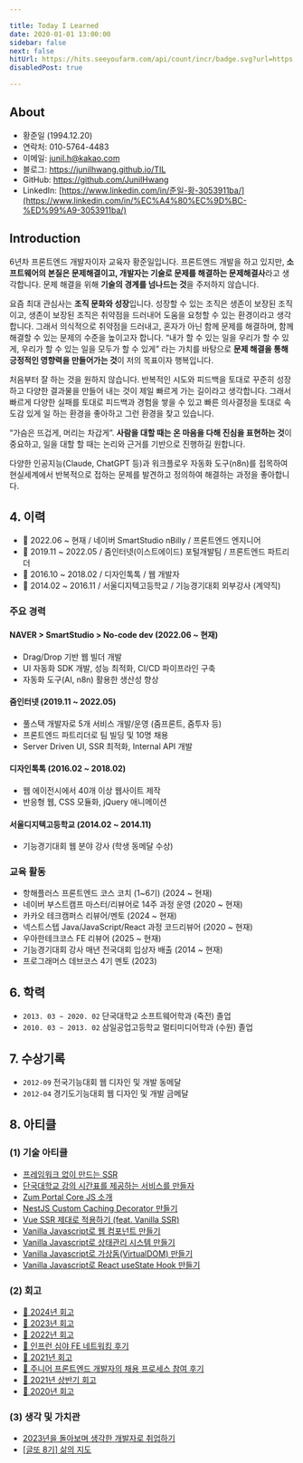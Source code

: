 ```yaml
---

title: Today I Learned
date: 2020-01-01 13:00:00
sidebar: false
next: false
hitUrl: https://hits.seeyoufarm.com/api/count/incr/badge.svg?url=https://junilhwang.github.io/TIL/
disabledPost: true

---
```


## About

- 황준일 (1994.12.20)
- 연락처: 010-5764-4483
- 이메일: junil.h@kakao.com
- 블로그: https://junilhwang.github.io/TIL
- GitHub: https://github.com/JunilHwang
- LinkedIn: [https://www.linkedin.com/in/준일-황-3053911ba/](https://www.linkedin.com/in/%EC%A4%80%EC%9D%BC-%ED%99%A9-3053911ba/)

## Introduction

6년차 프론트엔드 개발자이자 교육자 황준일입니다.
프론트엔드 개발을 하고 있지만, **소프트웨어의 본질은 문제해결이고, 개발자는 기술로 문제를 해결하는 문제해결사**라고 생각합니다.
문제 해결을 위해 **기술의 경계를 넘나드는 것**을 주저하지 않습니다.

요즘 최대 관심사는 **조직 문화와 성장**입니다.
성장할 수 있는 조직은 생존이 보장된 조직이고, 생존이 보장된 조직은 취약점을 드러내어 도움을 요청할 수 있는 환경이라고 생각합니다.
그래서 의식적으로 취약점을 드러내고, 혼자가 아닌 함께 문제를 해결하며, 함께 해결할 수 있는 문제의 수준을 높이고자 합니다.
“내가 할 수 있는 일을 우리가 할 수 있게, 우리가 할 수 있는 일을 모두가 할 수 있게” 라는 가치를 바탕으로 **문제 해결을 통해 긍정적인 영향력을 만들어가는 것**이 저의 목표이자 행복입니다.

처음부터 잘 하는 것을 원하지 않습니다.
반복적인 시도와 피드백을 토대로 꾸준히 성장하고 다양한 결과물을 만들어 내는 것이 제일 빠르게 가는 길이라고 생각합니다.
그래서 빠르게 다양한 실패를 토대로 피드백과 경험을 쌓을 수 있고 빠른 의사결정을 토대로 속도감 있게 일 하는 환경을 좋아하고 그런 환경을 찾고 있습니다.

“가슴은 뜨겁게, 머리는 차갑게”.
**사람을 대할 때는 온 마음을 다해 진심을 표현하는 것**이 중요하고, 일을 대할 할 때는 논리와 근거를 기반으로 진행하길 원합니다.

다양한 인공지능(Claude, ChatGPT 등)과 워크플로우 자동화 도구(n8n)를 접목하여 현실세계에서 반복적으로 접하는 문제를 발견하고 정의하여 해결하는 과정을 좋아합니다.

## 4. 이력

- :office: 2022.06 ~ 현재 / 네이버 SmartStudio nBilly / 프론트엔드 엔지니어
- :office: 2019.11 ~ 2022.05 / 줌인터넷(이스트에이드) 포털개발팀 / 프론트엔드 파트리더
- :office: 2016.10 ~ 2018.02 / 디자인톡톡 / 웹 개발자
- :school: 2014.02 ~ 2016.11 / 서울디지텍고등학교 / 기능경기대회 외부강사 (계약직)

### 주요 경력

#### NAVER > SmartStudio > No-code dev (2022.06 ~ 현재)
- Drag/Drop 기반 웹 빌더 개발
- UI 자동화 SDK 개발, 성능 최적화, CI/CD 파이프라인 구축
- 자동화 도구(AI, n8n) 활용한 생산성 향상

#### 줌인터넷 (2019.11 ~ 2022.05)
- 풀스택 개발자로 5개 서비스 개발/운영 (줌프론트, 줌투자 등)
- 프론트엔드 파트리더로 팀 빌딩 및 10명 채용
- Server Driven UI, SSR 최적화, Internal API 개발

#### 디자인톡톡 (2016.02 ~ 2018.02)
- 웹 에이전시에서 40개 이상 웹사이트 제작
- 반응형 웹, CSS 모듈화, jQuery 애니메이션

#### 서울디지텍고등학교 (2014.02 ~ 2014.11)
- 기능경기대회 웹 분야 강사 (학생 동메달 수상)

### 교육 활동

- 항해플러스 프론트엔드 코스 코치 (1~6기) (2024 ~ 현재)
- 네이버 부스트캠프 마스터/리뷰어로 14주 과정 운영 (2020 ~ 현재)
- 카카오 테크캠퍼스 리뷰어/멘토 (2024 ~ 현재)
- 넥스트스텝 Java/JavaScript/React 과정 코드리뷰어 (2020 ~ 현재)
- 우아한테크코스 FE 리뷰어 (2025 ~ 현재)
- 기능경기대회 강사 매년 전국대회 입상자 배출 (2014 ~ 현재)
- 프로그래머스 데브코스 4기 멘토 (2023)

## 6. 학력

- `2013. 03 ~ 2020. 02` 단국대학교 소프트웨어학과 (죽전) 졸업
- `2010. 03 ~ 2013. 02` 삼일공업고등학교 멀티미디어학과 (수원) 졸업

## 7. 수상기록

- `2012-09` 전국기능대회 웹 디자인 및 개발 동메달
- `2012-04` 경기도기능대회 웹 디자인 및 개발 금메달

## 8. 아티클

### (1) 기술 아티클

- [프레임워크 없이 만드는 SSR](https://junilhwang.github.io/TIL/Javascript/Design/Vanilla-JS-Server-Side-Rendering/)
- [단국대학교 강의 시간표를 제공하는 서비스를 만들자](https://junilhwang.github.io/TIL/side-project/dku-schedule-manager/)
- [Zum Portal Core JS 소개](https://zuminternet.github.io/zum-portal-core-js/)
- [NestJS Custom Caching Decorator 만들기](https://zuminternet.github.io/nestjs-custom-decorator/)
- [Vue SSR 제대로 적용하기 (feat. Vanilla SSR)](https://zuminternet.github.io/vue-ssr/)
- [Vanilla Javascript로 웹 컴포넌트 만들기](https://junilhwang.github.io/TIL/Javascript/Design/Vanilla-JS-Component/)
- [Vanilla Javascript로 상태관리 시스템 만들기](https://junilhwang.github.io/TIL/Javascript/Design/Vanilla-JS-Store/)
- [Vanilla Javascript로 가상돔(VirtualDOM) 만들기](https://junilhwang.github.io/TIL/Javascript/Design/Vanilla-JS-Virtual-DOM/)
- [Vanilla Javascript로 React useState Hook 만들기](https://junilhwang.github.io/TIL/Javascript/Design/Vanilla-JS-Make-useSate-hook/)

### (2) 회고

- [🚩 2024년 회고](https://junilhwang.github.io/TIL/Review/2024-year/end/)
- [🚩 2023년 회고](https://junilhwang.github.io/TIL/Review/2023-year/end/)
- [🚩 2022년 회고](https://junilhwang.github.io/TIL/Review/2022-year/end/)
- [🚩 인프런 심야 FE 네트워킹 후기](https://junilhwang.github.io/TIL/writing/%EC%9D%B8%ED%94%84%EB%9F%B0-%EC%8B%AC%EC%95%BC-FE-%ED%9B%84%EA%B8%B0/)
- [🚩 2021년 회고](https://junilhwang.github.io/TIL/Review/2021-year/end/)
- [🚩 주니어 프론트엔드 개발자의 채용 프로세스 참여 후기](https://zuminternet.github.io/zum-front-recurit-review/)
- [🚩 2021년 상반기 회고](https://junilhwang.github.io/TIL/Review/2021-year/01-First-Quarter/)
- [🚩 2020년 회고](https://junilhwang.github.io/TIL/Review/2020-year/end/)

### (3) 생각 및 가치관

- [2023년을 돌아보며 생각한 개발자로 취업하기](https://junilhwang.github.io/TIL/writing/%EA%B0%9C%EB%B0%9C%EC%9E%90-%EC%B7%A8%EC%A4%80/)
- [[글또 8기] 삶의 지도](https://www.notion.so/4f845ae31c7d4b46b5120ccee3690693?pvs=21)


